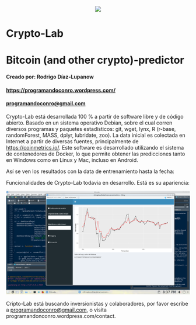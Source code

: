 <div style="text-align:center"><img src="https://programandoconro.files.wordpress.com/2019/07/cropped-net-2.png?w=300" /></div>

# Crypto-Lab
# Bitcoin (and other crypto)-predictor
#### Creado por: Rodrigo Díaz-Lupanow
#### https://programandoconro.wordpress.com/
#### programandoconro@gmail.com

Crypto-Lab está desarrollada 100 % a partir de software libre y de código abierto. Basado en un sistema operativo Debian, sobre el cual corren diversos programas y paquetes estadísticos:  git, wget, lynx, R (r-base, randomForest, MASS, dplyr, lubridate, zoo). La data inicial es colectada en Internet a partir de diversas fuentes, principalmente de https://coinmetrics.io/. Este software es desarrollado utilizando el sistema de contenedores de Docker, lo que permite obtener las predicciones tanto en Windows como en Linux y Mac, incluso en Android. 

Así se ven los resultados con la data de entrenamiento hasta la fecha: 

Funcionalidades de Crypto-Lab todavia en desarrollo. Está es su apariencia:

![alt text](https://raw.githubusercontent.com/progamandoconro/Bitcoin-prediction/master/Screenshot_20190727_203738.png) 

Cripto-Lab está buscando inversionistas y colaboradores, por favor escribe a programandoconro@gmail.com, o visita programandonconro.wordpress.com/contact. 
